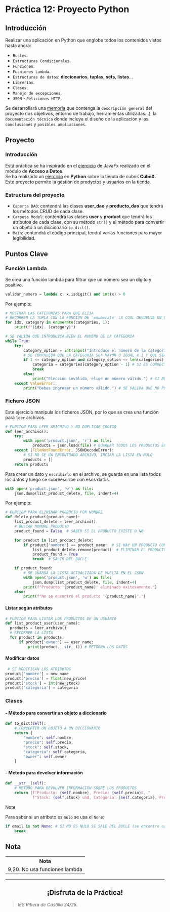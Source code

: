 # Práctica 12: Proyecto Python
## Introducción
Realizar una aplicación en Python que englobe todos los contenidos vistos hasta ahora:
- `Bucles`.
- `Estructuras Condicionales`.
- `Funciones`.
- `Fucniones Lambda`.
- `Estructuras de datos`: **diccionarios**, **tuplas**, **sets**, **listas**...
- `Librerías`.
- `Clases`.
- `Manejo de excepciones`.
- `JSON` - `Peticiones HTTP`.<br>

Se desarrollará una <a href="https://github.com/estelaV9/SistemasGestionEmpresarial/blob/master/Tema3_Python/deVega_Martin_Estela_Practica12_Proyecto_Python.pdf">memoria</a>
que contenga la `descripción general` del proyecto (los objetivos, entorno de trabajo, herramientas utilizadas...), la `documentación técnica`
donde incluya el diseño de la aplicación y las `conclusiones` y `posibles ampliaciones`.

## Proyecto
### Introducción
Está práctica se ha inspirado en el <a href="https://github.com/estelaV9/AccesoADatos/tree/master/Tema1_AccesoBDRelacionales/EjercicioFormularioFX">ejercicio</a> 
de JavaFx realizado en el módulo de **Acceso a Datos**. <br>
Se ha realizado un <a href="https://github.com/estelaV9/SistemasGestionEmpresarial/tree/master/Tema3_Python/Python_SGE/12proyecto_cubex">ejercicio</a>
en **Python** sobre la tienda de cubos **CubeX**. Este proyecto permite la gestión de prodyctos y usuarios en la tienda. 

### Estructura del proyecto
- `Caperta DAO`: contendrá las clases **user_dao** y **producto_dao** que tendrá los métodos CRUD de cada clase.
- `Carpeta Model`: contendrá las clases **user** y **product** que tendrá los atributos de cada clase, con su método `str()` y el método para convertir un objeto a un diccionario `to_dict()`.
- `Main`: contendrá el código principal, tendrá varias funciones para mayor legibilidad.


 


## Puntos Clave
### Función Lambda
Se crea una función lambda para filtrar que un número sea un dígito y positivo.
```python
validar_numero = lambda x: x.isdigit() and int(x) > 0
```
Por ejemplo: 
```python
# MOSTRAR LAS CATEGORIAS PARA QUE ELIJA
# RECORRER LA TUPLA CON LA FUNCION DE 'enumerate' LA CUAL DEVUELVE UN OBJETO ENUMERADO
for idx, category in enumerate(categories, 1):
    print(f"{idx}. {category}")

# SE VALIDA QUE INTRODUZCA BIEN EL NUMERO DE LA CATEGORIA
while True:
    try:
        category_option = int(input("Introduce el número de la categoría: "))
        # SE COMPRUEBA QUE LA CATEGORIA SEA MAYOR O IGUAL A 1 Y QUE SEA MENOR O IGUAL A LA LONGUITUD DE LA TUPLA
        if 1 <= category_option and category_option <= len(categories):
            categoria = categories[category_option - 1] # SI ES CORRECTO SE AÑADE LA OPCION
            break
        else:
            print("Elección inválida, elige un número válido.") # SI NO ES CORRECTO SALTA UN ERROR
    except ValueError:
        print("Debes ingresar un número válido.") # SE VALIDA QUE NO PONGA LETRAS
```


### Fichero JSON
Este ejercicio manipula los ficheros JSON, por lo que se crea una función para `leer` archivos. 
```python
# FUNCION PARA LEER ARICHIVO Y NO DUPLICAR CODIGO
def leer_archivo():
    try:
        with open('product.json', 'r') as file:
            products = json.load(file) # GUARDAR TODOS LOS PRODUCTOS EN UNA LISTA
    except (FileNotFoundError, JSONDecodeError):
        # SI NO SE HA ENCONTRADO ARCHIVO, INCIAR LA LISTA EN NULO
        products = []
    return products
```
Para crear un dato y `escribirlo` en el archivo, se guarda en una lista todos los datos y luego se sobreescribe con esos datos.
```python
with open('product.json', 'w') as file:
    json.dump(list_product_delete, file, indent=4)
```


Por ejemplo: 
```python
# FUNCION PARA ELIMINAR PRODUCTO POR NOMBRE
def delete_product(product_name):
    list_product_delete = leer_archivo()
    # BUSCAR NOMBRE PRODUCTO
    product_found = False  # SABER SI EL PRODUCTO EXISTE O NO

    for product in list_product_delete:
        if product['nombre'] == product_name:  # SI HAY UN PRODUCTO CON ESE NOMBRE SE ELIMINA
            list_product_delete.remove(product)  # ELIMINAR EL PRODUCTO DE LA LISTA
            product_found = True
            break  # SALIR DEL BUCLE

    if product_found:
        # SE GUARDA LA LISTA ACTUALIZADA DE VUELTA EN EL JSON
        with open('product.json', 'w') as file:
            json.dump(list_product_delete, file, indent=4)
        print(f"Producto '{product_name}' eliminado exitosamente.")
    else:
        print(f"No se encontró el producto '{product_name}'.")
```


#### Listar según atributos
```python
# FUNCION PARA LISTAR LOS PRODUCTOS DE UN USUARIO
def list_product_user(user_name):
  products = leer_archivo()
  # RECORRER LA LISTA
  for product in products:
      if product['owner'] == user_name:
          print(product.__str__()) # RETORNA LOS DATOS
```

#### Modificar datos
```python
 # SE MODIFICAN LOS ATRIBUTOS
product['nombre'] = new_name
product['precio'] = float(new_price)
product['stock'] = int(new_stock)
product['categoria'] = categoria
```

### Clases
#### - Método para convertir un objeto a diccionario
```python
def to_dict(self):
    # CONVERTIR UN OBJETO A UN DICCIONARIO
    return {
        "nombre": self.nombre,
        "precio": self.precio,
        "stock": self.stock,
        "categoria": self.categoria,
        "owner": self.owner
    }
```

#### - Método para devolver información 
```python
def __str__(self):
    # METODO PARA DEVOLVER INFORMACION SOBRE LOS PRODUCTOS
    return (f"Producto: {self.nombre}, Precio: {self.precio}€, "
            f"Stock: {self.stock} und, Categoria: {self.categoria}, Propietario: {self.owner}")
```


> [!NOTE]
> Para saber si un atributo es `nulo` se usa el `None`:
> ```python
> if email is not None: # SI NO ES NULO SE SALE DEL BUCLE (se encontro usuario)
>     break
> ```


## Nota
<table>
 <tr>
  <th>Nota</th>
 </tr>
 <tr>
  <td>9,20. No usa funciones lambda</td>
 </tr>
</table>



---
<div align="center">
  <h2>¡Disfruta de la Práctica!</h2>
</div>

>_IES Ribera de Castilla 24/25._
